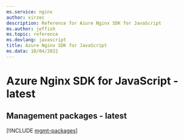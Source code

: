 ```yaml
---
ms.service: nginx
author: xirzec
description: Reference for Azure Nginx SDK for JavaScript
ms.author: jeffish
ms.topic: reference
ms.devlang: javascript
title: Azure Nginx SDK for JavaScript
ms.data: 10/04/2022
---
```

# Azure Nginx SDK for JavaScript - latest

## Management packages - latest
[!INCLUDE [mgmt-packages](nginx-mgmt-index.md)]